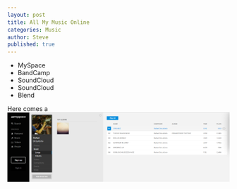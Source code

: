 ```yaml
---
layout: post
title: All My Music Online
categories: Music
author: Steve
published: true
---
```


+ MySpace
+ BandCamp
+ SoundCloud
+ SoundCloud
+ Blend

Here comes a ![smiley](../img/RafailDeLaGetoMyspace.png)
